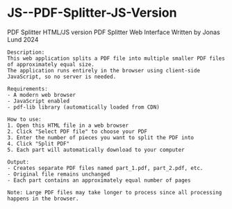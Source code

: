 # JS--PDF-Splitter-JS-Version
PDF Splitter HTML/JS version
  PDF Splitter Web Interface
    Written by Jonas Lund 2024

    Description:
    This web application splits a PDF file into multiple smaller PDF files of approximately equal size.
    The application runs entirely in the browser using client-side JavaScript, so no server is needed.
    
    Requirements:
    - A modern web browser
    - JavaScript enabled
    - pdf-lib library (automatically loaded from CDN)
    
    How to use:
    1. Open this HTML file in a web browser
    2. Click "Select PDF file" to choose your PDF
    3. Enter the number of pieces you want to split the PDF into
    4. Click "Split PDF"
    5. Each part will automatically download to your computer
    
    Output:
    - Creates separate PDF files named part_1.pdf, part_2.pdf, etc.
    - Original file remains unchanged
    - Each part contains an approximately equal number of pages
    
    Note: Large PDF files may take longer to process since all processing happens in the browser.
    
